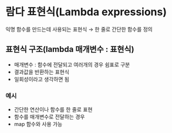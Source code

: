 # 람다 표현식(Lambda expressions)

익명 함수를 만드는데 사용되는 표현식 → 한 줄로 간단한 함수를 정의

## 표현식 구조(lambda 매개변수 : 표현식)

- 매개변수 : 함수에 전달되고 여러개의 경우 쉼표로 구분
- 결과값을 반환하는 표현식
- 일회성이라고 생각하면 됨

### 예시

- 간단한 연산이나 함수를 한 줄로 표현
- 함수를 매개변수로 전달하는 경우
- map 함수와 사용 가능